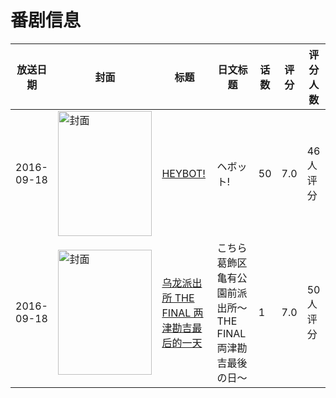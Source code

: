# 番剧信息

|放送日期|封面|标题|日文标题|话数|评分|评分人数|
|---|---|---|---|---|---|---|
|2016-09-18|<img src="//lain.bgm.tv/pic/cover/c/cc/33/184884_3qCwc.jpg" alt="封面" style="width:150px;height:200px;object-fit:cover;">|[HEYBOT!](https://bangumi.tv/subject/184884)|ヘボット!|50|7.0|46人评分|
|2016-09-18|<img src="//lain.bgm.tv/pic/cover/c/9c/a3/185317_1qkTt.jpg" alt="封面" style="width:150px;height:200px;object-fit:cover;">|[乌龙派出所 THE FINAL 两津勘吉最后的一天](https://bangumi.tv/subject/185317)|こちら葛飾区亀有公園前派出所～THE FINAL 両津勘吉最後の日～|1|7.0|50人评分|
